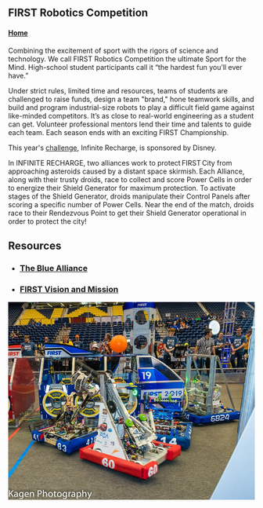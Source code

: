 <html lang="en">
<head>
  <meta charset="utf-8" />
  <title>jscholl23 - htmltests </title>
  <meta name="viewport" content="initial-scale=1" />
  <link rel="icon" href="assets/clawsmall.png" />
</head>
</html>

## FIRST Robotics Competition

#### [Home](https://jscholl23.github.io/)

Combining the excitement of sport with the rigors of science and technology. We call FIRST Robotics Competition the ultimate Sport for the Mind. High-school student participants call it “the hardest fun you’ll ever have.”

Under strict rules, limited time and resources, teams of students are challenged to raise funds, design a team "brand," hone teamwork skills, and build and program industrial-size robots to play a difficult field game against like-minded competitors. It’s as close to real-world engineering as a student can get. Volunteer professional mentors lend their time and talents to guide each team. Each season ends with an exciting FIRST Championship.

This year's [challenge](https://www.firstinspires.org/robotics/frc/game-and-season), Infinite Recharge, is sponsored by Disney.

In INFINITE RECHARGE, two alliances work to protect FIRST City from approaching asteroids caused by a distant space skirmish. Each Alliance, along with their trusty droids, race to collect and score Power Cells in order to energize their Shield Generator for maximum protection. To activate stages of the Shield Generator, droids manipulate their Control Panels after scoring a specific number of Power Cells. Near the end of the match, droids race to their Rendezvous Point to get their Shield Generator operational in order to protect the city!

## Resources
- ### [The Blue Alliance](https://www.thebluealliance.com/team/60/2019)
- ### [FIRST Vision and Mission](https://www.firstinspires.org/about/vision-and-mission)

![Robotics](assets/robots.jpg)
